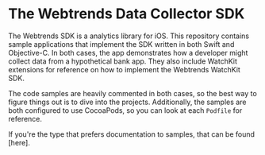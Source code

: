 # The Webtrends Data Collector SDK
The Webtrends SDK is a analytics library for iOS. This repository contains sample applications that implement the SDK written in both Swift and Objective-C. In both cases, the app demonstrates how a developer might collect data from a hypothetical bank app. They also include WatchKit extensions for reference on how to implement the Webtrends WatchKit SDK.

The code samples are heavily commented in both cases, so the best way to figure things out is to dive into the projects. Additionally, the samples are both configured to use CocoaPods, so you can look at each `Podfile` for reference.

If you're the type that prefers documentation to samples, that can be found [here].
